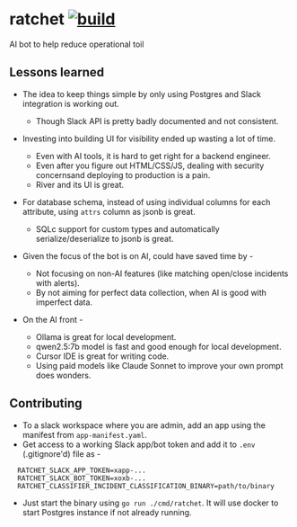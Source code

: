 # ratchet [![build](https://github.com/dynoinc/ratchet/actions/workflows/build.yml/badge.svg?branch=main)](https://github.com/dynoinc/ratchet/actions/workflows/build.yml)

AI bot to help reduce operational toil

## Lessons learned

* The idea to keep things simple by only using Postgres and Slack integration is working out.
  * Though Slack API is pretty badly documented and not consistent.
  
* Investing into building UI for visibility ended up wasting a lot of time. 
  * Even with AI tools, it is hard to get right for a backend engineer.
  * Even after you figure out HTML/CSS/JS, dealing with security concernsand deploying to production is a pain.
  * River and its UI is great.

* For database schema, instead of using individual columns for each attribute, using `attrs` column as jsonb is great.
  * SQLc support for custom types and automatically serialize/deserialize to jsonb is great.

* Given the focus of the bot is on AI, could have saved time by - 
  * Not focusing on non-AI features (like matching open/close incidents with alerts).
  * By not aiming for perfect data collection, when AI is good with imperfect data.

* On the AI front - 
  * Ollama is great for local development. 
  * qwen2.5:7b model is fast and good enough for local development.
  * Cursor IDE is great for writing code. 
  * Using paid models like Claude Sonnet to improve your own prompt does wonders.

## Contributing

* To a slack workspace where you are admin, add an app using the manifest from `app-manifest.yaml`.
* Get access to a working Slack app/bot token and add it to `.env` (.gitignore'd) file as -

```
  RATCHET_SLACK_APP_TOKEN=xapp-...
  RATCHET_SLACK_BOT_TOKEN=xoxb-...
  RATCHET_CLASSIFIER_INCIDENT_CLASSIFICATION_BINARY=path/to/binary
```

* Just start the binary using `go run ./cmd/ratchet`. It will use docker to start Postgres instance if not already running.
